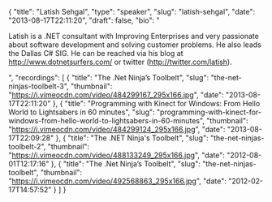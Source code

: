 {
  "title": "Latish Sehgal",
  "type": "speaker",
  "slug": "latish-sehgal",
  "date": "2013-08-17T22:11:20",
  "draft": false,
  "bio": "<p>Latish is a .NET consultant with Improving Enterprises and very passionate about software development and solving customer problems. He also leads the Dallas C# SIG. He can be reached via his blog at http://www.dotnetsurfers.com/ or twitter (http://twitter.com/latish).</p>",
  "recordings": [
    {
      "title": "The .Net Ninja’s Toolbelt",
      "slug": "the-net-ninjas-toolbelt-3",
      "thumbnail": "https://i.vimeocdn.com/video/484299167_295x166.jpg",
      "date": "2013-08-17T22:11:20"
    },
    {
      "title": "Programming with Kinect for Windows: From Hello World to Lightsabers in 60 minutes",
      "slug": "programming-with-kinect-for-windows-from-hello-world-to-lightsabers-in-60-minutes",
      "thumbnail": "https://i.vimeocdn.com/video/484299124_295x166.jpg",
      "date": "2013-08-17T22:09:28"
    },
    {
      "title": "The .NET Ninja's Toolbelt",
      "slug": "the-net-ninjas-toolbelt-2",
      "thumbnail": "https://i.vimeocdn.com/video/488133249_295x166.jpg",
      "date": "2012-08-01T12:17:16"
    },
    {
      "title": "The .Net Ninja’s Toolbelt",
      "slug": "the-net-ninjas-toolbelt",
      "thumbnail": "https://i.vimeocdn.com/video/492568863_295x166.jpg",
      "date": "2012-02-17T14:57:52"
    }
  ]
}